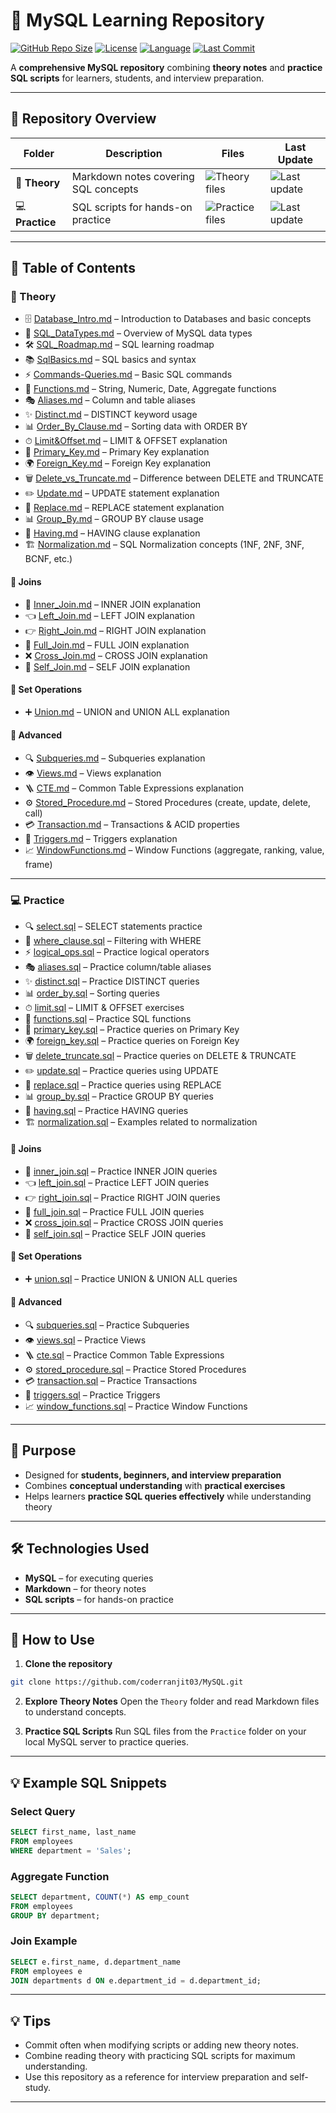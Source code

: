 # 🐬 MySQL Learning Repository

[![GitHub Repo Size](https://img.shields.io/github/repo-size/coderranjit03/MySQL)](https://github.com/coderranjit03/MySQL)
[![License](https://img.shields.io/badge/license-MIT-green)](LICENSE)
[![Language](https://img.shields.io/badge/Language-SQL-blue)](https://www.mysql.com/)
[![Last Commit](https://img.shields.io/github/last-commit/coderranjit03/MySQL)](https://github.com/coderranjit03/MySQL)

A **comprehensive MySQL repository** combining **theory notes** and **practice SQL scripts** for learners, students, and interview preparation.

---

## 📂 Repository Overview

| Folder          | Description                          | Files                                                              | Last Update                                                                                    |
| --------------- | ------------------------------------ | ------------------------------------------------------------------ | ---------------------------------------------------------------------------------------------- |
| 📝 **Theory**   | Markdown notes covering SQL concepts | ![Theory files](https://img.shields.io/badge/files-19-brightgreen) | ![Last update](https://img.shields.io/github/last-commit/coderranjit03/MySQL?label=Theory)   |
| 💻 **Practice** | SQL scripts for hands-on practice    | ![Practice files](https://img.shields.io/badge/files-17-blue)      | ![Last update](https://img.shields.io/github/last-commit/coderranjit03/MySQL?label=Practice) |

---

## 📖 Table of Contents

### **📝 Theory**

- 🗄 [Database_Intro.md](Theory/DB.md) – Introduction to Databases and basic concepts
- 🧩 [SQL_DataTypes.md](Theory/SQL_DataTypes.md) – Overview of MySQL data types
- 🛠 [SQL_Roadmap.md](Theory/SQL_Roadmap.md) – SQL learning roadmap
- 📚 [SqlBasics.md](Theory/SqlBasics.md) – SQL basics and syntax
- ⚡ [Commands-Queries.md](Theory/Commands-Queries.md) – Basic SQL commands
- 🔣 [Functions.md](Theory/functions.md) – String, Numeric, Date, Aggregate functions
- 🎭 [Aliases.md](Theory/Aliases.md) – Column and table aliases
- ✨ [Distinct.md](Theory/distinct.md) – DISTINCT keyword usage
- 📊 [Order_By_Clause.md](Theory/Order_By_Clause.md) – Sorting data with ORDER BY
- ⏱ [Limit\&Offset.md](Theory/Limit&Offset.md) – LIMIT & OFFSET explanation
- 🔑 [Primary_Key.md](Theory/PrimaryKey.md) – Primary Key explanation
- 🌍 [Foreign_Key.md](Theory/ForeignKey.md) – Foreign Key explanation
- 🗑️ [Delete_vs_Truncate.md](Theory/Delete&Truncate.md) – Difference between DELETE and TRUNCATE
- ✏️ [Update.md](Theory/Update.md) – UPDATE statement explanation
- 🔄 [Replace.md](Theory/Replace.md) – REPLACE statement explanation
- 📊 [Group_By.md](Theory/GROUP_BY.md) – GROUP BY clause usage
- 🧐 [Having.md](Theory/HAVING.md) – HAVING clause explanation
- 🏗️ [Normalization.md](Theory/Normalization.md) – SQL Normalization concepts (1NF, 2NF, 3NF, BCNF, etc.)

#### 🔗 Joins

- 🤝 [Inner_Join.md](Theory/InnerJoin.md) – INNER JOIN explanation
- 👈 [Left_Join.md](Theory/LeftJoin.md) – LEFT JOIN explanation
- 👉 [Right_Join.md](Theory/RightJoin.md) – RIGHT JOIN explanation
- 🔄 [Full_Join.md](Theory/FullJoin.md) – FULL JOIN explanation
- ❌ [Cross_Join.md](Theory/CrossJoin.md) – CROSS JOIN explanation
- 🔁 [Self_Join.md](Theory/SelfJoin.md) – SELF JOIN explanation

#### 🔀 Set Operations

- ➕ [Union.md](Theory/Union.md) – UNION and UNION ALL explanation

#### 📌 Advanced

- 🔍 [Subqueries.md](Theory/SubQueries.md) – Subqueries explanation
- 👁 [Views.md](Theory/Views.md) – Views explanation
- 🪜 [CTE.md](Theory/CTE.md) – Common Table Expressions explanation
- ⚙️ [Stored_Procedure.md](Theory/Stored_Procedures.md) – Stored Procedures (create, update, delete, call)
- 💳 [Transaction.md](Theory/Transactions.md) – Transactions & ACID properties
- 🎯 [Triggers.md](Theory/Triggers.md) – Triggers explanation
- 📈 [WindowFunctions.md](Theory/WindowFunctions.md) – Window Functions (aggregate, ranking, value, frame)

---

### **💻 Practice**

- 🔍 [select.sql](Practice/select.sql) – SELECT statements practice
- 🎯 [where_clause.sql](Practice/where_clause.sql) – Filtering with WHERE
- ⚡ [logical_ops.sql](Practice/logical_ops.sql) – Practice logical operators
- 🎭 [aliases.sql](Practice/aliases.sql) – Practice column/table aliases
- ✨ [distinct.sql](Practice/distinct.sql) – Practice DISTINCT queries
- 📊 [order_by.sql](Practice/oeder_by.sql) – Sorting queries
- ⏱ [limit.sql](Practice/limit.sql) – LIMIT & OFFSET exercises
- 🔣 [functions.sql](Practice/functions.sql) – Practice SQL functions
- 🔑 [primary_key.sql](Practice/primaryKey.sql) – Practice queries on Primary Key
- 🌍 [foreign_key.sql](Practice/foreignKey.sql) – Practice queries on Foreign Key
- 🗑️ [delete_truncate.sql](Practice/delete&truncate.sql) – Practice queries on DELETE & TRUNCATE
- ✏️ [update.sql](Practice/update.sql) – Practice queries using UPDATE
- 🔄 [replace.sql](Practice/replace.sql) – Practice queries using REPLACE
- 📊 [group_by.sql](Practice/groupby.sql) – Practice GROUP BY queries
- 🧐 [having.sql](Practice/having.sql) – Practice HAVING queries
- 🏗️ [normalization.sql](Practice/normalization.sql) – Examples related to normalization

#### 🔗 Joins

- 🤝 [inner_join.sql](Practice/innerJoin.sql) – Practice INNER JOIN queries
- 👈 [left_join.sql](Practice/leftJoin.sql) – Practice LEFT JOIN queries
- 👉 [right_join.sql](Practice/rightJoin.sql) – Practice RIGHT JOIN queries
- 🔄 [full_join.sql](Practice/fullJoin.sql) – Practice FULL JOIN queries
- ❌ [cross_join.sql](Practice/crossJoin.sql) – Practice CROSS JOIN queries
- 🔁 [self_join.sql](Practice/selfJoin.sql) – Practice SELF JOIN queries

#### 🔀 Set Operations

- ➕ [union.sql](Practice/union.sql) – Practice UNION & UNION ALL queries

#### 📌 Advanced

- 🔍 [subqueries.sql](Practice/subQueries.sql) – Practice Subqueries
- 👁 [views.sql](Practice/views.sql) – Practice Views
- 🪜 [cte.sql](Practice/cte.sql) – Practice Common Table Expressions
- ⚙️ [stored_procedure.sql](Practice/stored_procedures.sql) – Practice Stored Procedures
- 💳 [transaction.sql](Practice/transaction.sql) – Practice Transactions
- 🎯 [triggers.sql](Practice/triggers.sql) – Practice Triggers
- 📈 [window_functions.sql](Practice/window_functions.sql) – Practice Window Functions

---

## 🎯 Purpose

- Designed for **students, beginners, and interview preparation**
- Combines **conceptual understanding** with **practical exercises**
- Helps learners **practice SQL queries effectively** while understanding theory

---

## 🛠 Technologies Used

- **MySQL** – for executing queries
- **Markdown** – for theory notes
- **SQL scripts** – for hands-on practice

---

## 🚀 How to Use

1. **Clone the repository**

```bash
git clone https://github.com/coderranjit03/MySQL.git
```

2. **Explore Theory Notes**
   Open the `Theory` folder and read Markdown files to understand concepts.

3. **Practice SQL Scripts**
   Run SQL files from the `Practice` folder on your local MySQL server to practice queries.

---

## 💡 Example SQL Snippets

### **Select Query**

```sql
SELECT first_name, last_name
FROM employees
WHERE department = 'Sales';
```

### **Aggregate Function**

```sql
SELECT department, COUNT(*) AS emp_count
FROM employees
GROUP BY department;
```

### **Join Example**

```sql
SELECT e.first_name, d.department_name
FROM employees e
JOIN departments d ON e.department_id = d.department_id;
```

---

## 💡 Tips

- Commit often when modifying scripts or adding new theory notes.
- Combine reading theory with practicing SQL scripts for maximum understanding.
- Use this repository as a reference for interview preparation and self-study.

---
